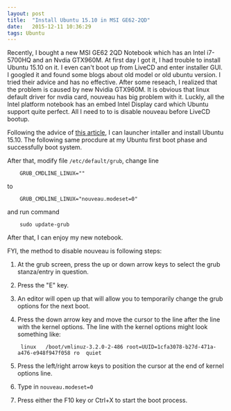 ```yaml
---
layout: post
title:  "Install Ubuntu 15.10 in MSI GE62-2QD"
date:   2015-12-11 10:36:29
tags: Ubuntu
---
```


Recently, I bought a new MSI GE62 2QD Notebook which has an Intel i7-5700HQ and an Nvdia GTX960M. At first day I got it, I had trouble to install Ubuntu 15.10 on it. I even can't boot up from LiveCD and enter installer GUI. I googled it and found some blogs about old model or old ubuntu version. I tried their advice and has no effective. After some reseach, I realized that the problem is caused by new Nvidia GTX960M. It is obvious that linux default driver for nvdia card, nouveau has big problem with it. Luckly, all the Intel platform notebook has an embed Intel Display card which Ubuntu support quite perfect. All I need to to is disable nouveau before LiveCD bootup. 

Following the advice of [this article](http://forums.debian.net/viewtopic.php?t=79797), I can launcher intaller and install Ubuntu 15.10. The following same procdure at my Ubuntu first boot phase and successfully boot system.

After that, modify file `/etc/default/grub`, change line 

        GRUB_CMDLINE_LINUX="" 

to 

        GRUB_CMDLINE_LINUX="nouveau.modeset=0" 
        
and run command 

        sudo update-grub

After that, I can enjoy my new notebook.

FYI, the method to disable nouveau is following steps:

1. At the grub screen, press the up or down arrow keys to select the grub stanza/entry in question.  
2. Press the "E" key. 
3. An editor will open up that will allow you to temporarily change the grub options for the next boot.
4. Press the down arrow key and move the cursor to the line after the line with the kernel options. The line with the kernel options might look something like:

        linux   /boot/vmlinuz-3.2.0-2-486 root=UUID=1cfa3078-b27d-471a-a476-e948f947f058 ro  quiet

5. Press the left/right arrow keys to position the cursor at the end of kernel options line.
6. Type in `nouveau.modeset=0`
7. Press either the F10 key or Ctrl+X to start the boot process.

